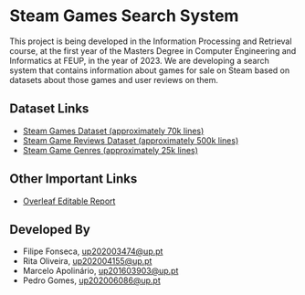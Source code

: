 # Steam Games Search System
This project is being developed in the Information Processing and Retrieval course, at the first year of the Masters Degree in Computer Engineering and Informatics at FEUP, in the year of 2023. We are developing a search system that contains information about games for sale on Steam based on datasets about those games and user reviews on them.
## Dataset Links 
- [Steam Games Dataset (approximately 70k lines)](https://www.kaggle.com/datasets/mexwell/steamgames)
- [Steam Game Reviews Dataset (approximately 500k lines)](https://www.kaggle.com/datasets/andrewmvd/steam-reviews)
- [Steam Game Genres (approximately 25k lines)](https://www.kaggle.com/datasets/danieliusv/steam-games-genres)

## Other Important Links
- [Overleaf Editable Report](https://www.overleaf.com/project/65158970b4dfdbdf08a7b83f)

## Developed By
- Filipe Fonseca, up202003474@up.pt
- Rita Oliveira, up202004155@up.pt
- Marcelo Apolinário, up201603903@up.pt
- Pedro Gomes, up202006086@up.pt
